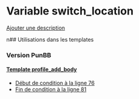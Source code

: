 # Variable switch_location
[Ajouter une description](https://fa-tvars.appspot.com/switch_location)

n## Utilisations dans les templates

### Version PunBB

#### [Template profile_add_body](punbb/profile_add_body.md)
* [Début de condition à la ligne 76](../punbb/profile_add_body.tpl#L76)
* [Fin de condition à la ligne 81](../punbb/profile_add_body.tpl#L81)